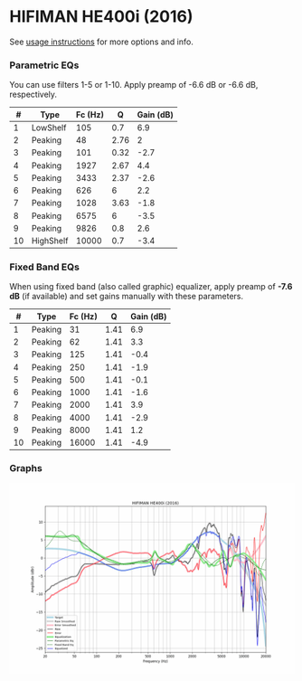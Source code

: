 # HIFIMAN HE400i (2016)
See [usage instructions](https://github.com/jaakkopasanen/AutoEq#usage) for more options and info.

### Parametric EQs
You can use filters 1-5 or 1-10. Apply preamp of -6.6 dB or -6.6 dB, respectively.

|   # | Type      |   Fc (Hz) |    Q |   Gain (dB) |
|-----|-----------|-----------|------|-------------|
|   1 | LowShelf  |       105 | 0.7  |         6.9 |
|   2 | Peaking   |        48 | 2.76 |         2   |
|   3 | Peaking   |       101 | 0.32 |        -2.7 |
|   4 | Peaking   |      1927 | 2.67 |         4.4 |
|   5 | Peaking   |      3433 | 2.37 |        -2.6 |
|   6 | Peaking   |       626 | 6    |         2.2 |
|   7 | Peaking   |      1028 | 3.63 |        -1.8 |
|   8 | Peaking   |      6575 | 6    |        -3.5 |
|   9 | Peaking   |      9826 | 0.8  |         2.6 |
|  10 | HighShelf |     10000 | 0.7  |        -3.4 |

### Fixed Band EQs
When using fixed band (also called graphic) equalizer, apply preamp of **-7.6 dB** (if available) and set gains manually with these parameters.

|   # | Type    |   Fc (Hz) |    Q |   Gain (dB) |
|-----|---------|-----------|------|-------------|
|   1 | Peaking |        31 | 1.41 |         6.9 |
|   2 | Peaking |        62 | 1.41 |         3.3 |
|   3 | Peaking |       125 | 1.41 |        -0.4 |
|   4 | Peaking |       250 | 1.41 |        -1.9 |
|   5 | Peaking |       500 | 1.41 |        -0.1 |
|   6 | Peaking |      1000 | 1.41 |        -1.6 |
|   7 | Peaking |      2000 | 1.41 |         3.9 |
|   8 | Peaking |      4000 | 1.41 |        -2.9 |
|   9 | Peaking |      8000 | 1.41 |         1.2 |
|  10 | Peaking |     16000 | 1.41 |        -4.9 |

### Graphs
![](./HIFIMAN%20HE400i%20(2016).png)
